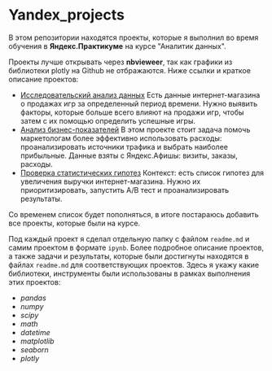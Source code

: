 # Yandex_projects
В этом репозитории находятся проекты, которые я выполнил во время обучения в **Яндекс.Практикуме** на курсе "Аналитик данных".  

Проекты лучше открывать через **nbvieweer**, так как графики из библиотеки plotly на Github не отбражаются. Ниже ссылки  и краткое описание  проектов:
- [Исследовательский анализ данных](https://nbviewer.jupyter.org/github/antonmasterkov/Yandex_projects/blob/e8f7901ff1e4f9dcafe72ffb3d4a3b86cb2e6804/Исследовательский%20анализ%20данных/Исследование%20данных%20о%20продажах%20игр%20интернет-магазина.ipynb) 
  Есть данные интернет-магазина о продажах игр за определенный период времени. Нужно выявить факторы, которые больше всего влияют на продажи игр, чтобы затем с их помощью определить успешные игры.
- [Анализ бизнес-показателей](https://nbviewer.jupyter.org/github/antonmasterkov/Yandex_projects/blob/7d767e80b286af8ac31d0bef479d051b78e4cb7c/Анализ%20бизнес-показателей/Анализ%20бизнес-показателей%20Яндекс.Афиша.ipynb) В этом проекте стоит задача помочь маркетологам более эффективно использовать расходы: проанализировать источники трафика и выбрать наиболее прибыльные. Данные взяты с Яндекс.Афишы: визиты, заказы, расходы.
- [Проверка статистических гипотез](https://nbviewer.jupyter.org/github/antonmasterkov/Yandex_projects/blob/e8f7901ff1e4f9dcafe72ffb3d4a3b86cb2e6804/Проверка%20статистических%20гипотез/Проверка%20стат%20гипотез%20по%20увеличению%20выручки%2C%20их%20приоритизация%2C%20проведение%20АВ%20теста.ipynb#Анализ-A/B-теста) Контекст: есть список гипотез для увеличения выручки интернет-магазина. Нужно их приоритизировать, запустить А/В тест и проанализировать результаты.

Со временем список будет пополняться, в итоге постараюсь добавить все проекты, которые были на курсе.

Под каждый проект я сделал отдельную папку с файлом `readme.md` и самим проектом в формате `ipynb`. Более подробное описание проектов, а также задачи и результаты, которые были достигнуты находятся в файлах `readme.md` для соответствующих проектов. Здесь я укажу какие библиотеки, инструменты были использованы в рамках выполнения этих проектов:
- *pandas* 
- *numpy*
- *scipy*
- *math*
- *datetime*
- *matplotlib*
- *seaborn*
- *plotly*
